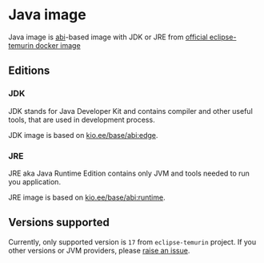 # Java image

Java image is [abi](https://github...)-based image with 
JDK or JRE from [official eclipse-temurin docker image](https://hub.docker.com...)

## Editions
### JDK
JDK stands for Java Developer Kit and contains compiler and other useful tools, 
that are used in development process.

JDK image is based on [kio.ee/base/abi:edge](https://kio.ee/harbor/projects/9/repositories/abi/).

### JRE
JRE aka Java Runtime Edition contains only JVM and tools needed to run you application.

JRE image is based on [kio.ee/base/abi:runtime](https://kio.ee/harbor/projects/9/repositories/abi/). 

## Versions supported
Currently, only supported version is `17` from `eclipse-temurin` project. 
If you other versions or JVM providers, please [raise an issue](https://github.com/.../issues).